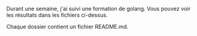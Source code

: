 Durant une semaine, j'ai suivi une formation de golang. Vous pouvez voir les résultats dans les fichiers ci-dessus.

Chaque dossier contient un fichier README.md.
